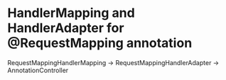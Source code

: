 # HandlerMapping and HandlerAdapter for @RequestMapping annotation

RequestMappingHandlerMapping -> RequestMappingHandlerAdapter -> AnnotationController

